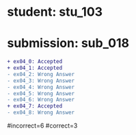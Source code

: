 # student: stu_103
# submission: sub_018

```diff
+ ex04_0: Accepted
+ ex04_1: Accepted
- ex04_2: Wrong Answer
- ex04_3: Wrong Answer
- ex04_4: Wrong Answer
- ex04_5: Wrong Answer
- ex04_6: Wrong Answer
+ ex04_7: Accepted
- ex04_8: Wrong Answer
```
#incorrect=6
#correct=3
